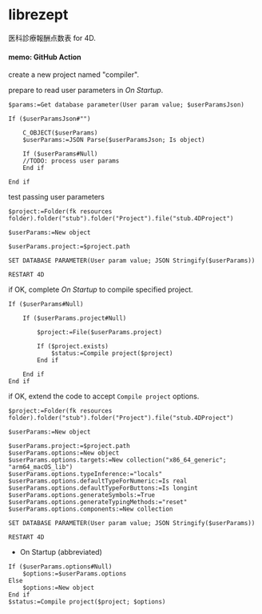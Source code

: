 # librezept
医科診療報酬点数表 for 4D.

#### memo: GitHub Action

create a new project named "compiler".

prepare to read user parameters in *On Startup*.

```4d
$params:=Get database parameter(User param value; $userParamsJson)

If ($userParamsJson#"")
	
	C_OBJECT($userParams)
	$userParams:=JSON Parse($userParamsJson; Is object)
	
	If ($userParams#Null)
	//TODO: process user params	
	End if 
  
End if 
```

test passing user parameters

```4d
$project:=Folder(fk resources folder).folder("stub").folder("Project").file("stub.4DProject")

$userParams:=New object

$userParams.project:=$project.path

SET DATABASE PARAMETER(User param value; JSON Stringify($userParams))

RESTART 4D
```

if OK, complete *On Startup* to compile specified project.

```4d
If ($userParams#Null)

	If ($userParams.project#Null)

		$project:=File($userParams.project)

		If ($project.exists)
			$status:=Compile project($project)
		End if 

	End if 
End if 
```

if OK, extend the code to accept `Compile project` options.

```4d
$project:=Folder(fk resources folder).folder("stub").folder("Project").file("stub.4DProject")

$userParams:=New object

$userParams.project:=$project.path
$userParams.options:=New object
$userParams.options.targets:=New collection("x86_64_generic"; "arm64_macOS_lib")
$userParams.options.typeInference:="locals"
$userParams.options.defaultTypeForNumeric:=Is real
$userParams.options.defaultTypeForButtons:=Is longint
$userParams.options.generateSymbols:=True
$userParams.options.generateTypingMethods:="reset"
$userParams.options.components:=New collection

SET DATABASE PARAMETER(User param value; JSON Stringify($userParams))

RESTART 4D
```

* On Startup (abbreviated)
 
```4d
If ($userParams.options#Null)
	$options:=$userParams.options
Else 
	$options:=New object
End if 
$status:=Compile project($project; $options)
```
